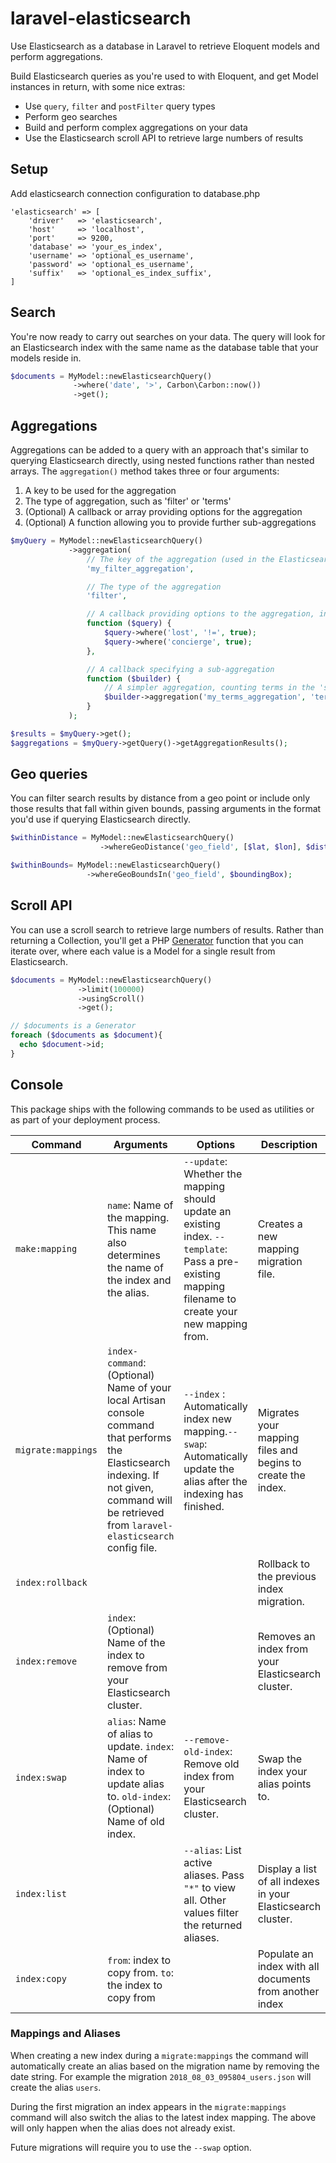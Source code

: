 # laravel-elasticsearch
Use Elasticsearch as a database in Laravel to retrieve Eloquent models and perform aggregations.

Build Elasticsearch queries as you're used to with Eloquent, and get Model instances in return, with some nice extras:
- Use `query`, `filter` and `postFilter` query types
- Perform geo searches
- Build and perform complex aggregations on your data
- Use the Elasticsearch scroll API to retrieve large numbers of results 

## Setup
Add elasticsearch connection configuration to database.php
```
'elasticsearch' => [
    'driver'   => 'elasticsearch',
    'host'     => 'localhost',
    'port'     => 9200,
    'database' => 'your_es_index',
    'username' => 'optional_es_username',
    'password' => 'optional_es_username',
    'suffix'   => 'optional_es_index_suffix',
]
```

## Search
You're now ready to carry out searches on your data. The query will look for an Elasticsearch index with the same name as the database table that your models reside in.

```PHP
$documents = MyModel::newElasticsearchQuery()
              ->where('date', '>', Carbon\Carbon::now())
              ->get();
```

## Aggregations
Aggregations can be added to a query with an approach that's similar to querying Elasticsearch directly, using nested functions rather than nested arrays. The `aggregation()` method takes three or four arguments:
1. A key to be used for the aggregation
2. The type of aggregation, such as 'filter' or 'terms'
3. (Optional) A callback or array providing options for the aggregation
4. (Optional) A function allowing you to provide further sub-aggregations 

```PHP
$myQuery = MyModel::newElasticsearchQuery()
             ->aggregation(
                 // The key of the aggregation (used in the Elasticsearch response)
                 'my_filter_aggregation',

                 // The type of the aggregation
                 'filter',

                 // A callback providing options to the aggregation, in this case adding filter criteria to a query builder
                 function ($query) {
                     $query->where('lost', '!=', true);
                     $query->where('concierge', true);
                 },

                 // A callback specifying a sub-aggregation
                 function ($builder) {
                     // A simpler aggregation, counting terms in the 'status' field
                     $builder->aggregation('my_terms_aggregation', 'terms', ['field' => 'status']);
                 }
             );

$results = $myQuery->get();
$aggregations = $myQuery->getQuery()->getAggregationResults();
```

## Geo queries
You can filter search results by distance from a geo point or include only those results that fall within given bounds, passing arguments in the format you'd use if querying Elasticsearch directly.

```PHP
$withinDistance = MyModel::newElasticsearchQuery()
                    ->whereGeoDistance('geo_field', [$lat, $lon], $distance);

$withinBounds= MyModel::newElasticsearchQuery()
                 ->whereGeoBoundsIn('geo_field', $boundingBox);
```

## Scroll API
You can use a scroll search to retrieve large numbers of results. Rather than returning a Collection, you'll get a PHP [Generator](http://php.net/manual/en/language.generators.overview.php) function that you can iterate over, where each value is a Model for a single result from Elasticsearch.

```PHP
$documents = MyModel::newElasticsearchQuery()
               ->limit(100000)
               ->usingScroll()
               ->get();

// $documents is a Generator
foreach ($documents as $document){
  echo $document->id;
}
```

## Console
This package ships with the following commands to be used as utilities or as part of your deployment process.

| Command | Arguments | Options | Description |
| ------- | --------- | ------- | ----------- |
| `make:mapping` | `name`: Name of the mapping. This name also determines the name of the index and the alias. | `--update`: Whether the mapping should update an existing index. `--template`: Pass a pre-existing mapping filename to create your new mapping from. | Creates a new mapping migration file. |
| `migrate:mappings` | `index-command`: (Optional) Name of your local Artisan console command that performs the Elasticsearch indexing. If not given, command will be retrieved from `laravel-elasticsearch` config file. | `--index` : Automatically index new mapping.`--swap`: Automatically update the alias after the indexing has finished. | Migrates your mapping files and begins to create the index.|
| `index:rollback` |  |  | Rollback to the previous index migration. |
| `index:remove` | `index`: (Optional) Name of the index to remove from your Elasticsearch cluster. |  | Removes an index from your Elasticsearch cluster. |
| `index:swap` | `alias`: Name of alias to update. `index`: Name of index to update alias to. `old-index`: (Optional) Name of old index. | `--remove-old-index`: Remove old index from your Elasticsearch cluster. | Swap the index your alias points to. |
| `index:list` |  | `--alias`: List active aliases. Pass `"*"` to view all. Other values filter the returned aliases. | Display a list of all indexes in your Elasticsearch cluster. |
| `index:copy` | `from`: index to copy from. `to`: the index to copy from | | Populate an index with all documents from another index


### Mappings and Aliases
When creating a new index during a `migrate:mappings` the command will automatically create an alias based on the migration name by removing the date string. For example the migration `2018_08_03_095804_users.json` will create the alias `users`.

During the first migration an index appears in the `migrate:mappings` command will also switch the alias to the latest index mapping.  The above will only happen when the alias does not already exist.

Future migrations will require you to use the `--swap` option. 
